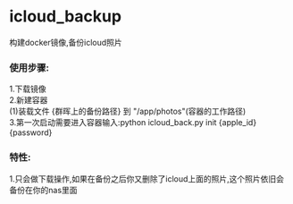 # icloud_backup
构建docker镜像,备份icloud照片

### 使用步骤:  
1.下载镜像  
2.新建容器    
    (1)装载文件 {群晖上的备份路径} 到 "/app/photos"(容器的工作路径)  
3.第一次启动需要进入容器输入:python icloud_back.py init {apple_id} {password}  

### 特性:  
1.只会做下载操作,如果在备份之后你又删除了icloud上面的照片,这个照片依旧会备份在你的nas里面
